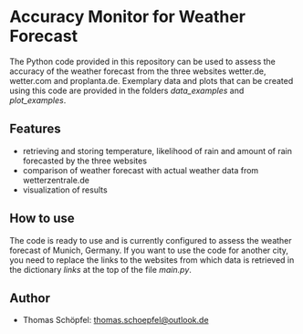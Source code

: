# Accuracy Monitor for Weather Forecast

The Python code provided in this repository can be used to assess the accuracy of the weather forecast from the three websites wetter.de, wetter.com and proplanta.de. Exemplary data and plots that can be created using this code are provided in the folders *data_examples* and *plot_examples*.

## Features
- retrieving and storing temperature, likelihood of rain and amount of rain forecasted by the three websites  
- comparison of weather forecast with actual weather data from wetterzentrale.de 
- visualization of results 

## How to use
The code is ready to use and is currently configured to assess the weather forecast of Munich, Germany. If you want to use the code for another city, you need to replace the links to the websites from which data is retrieved in the dictionary *links* at the top of the file *main.py*. 

## Author
- Thomas Schöpfel: thomas.schoepfel@outlook.de